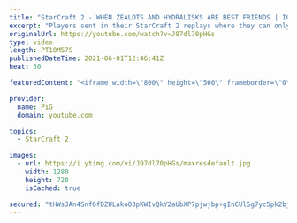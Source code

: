 ```yaml
---
title: "StarCraft 2 - WHEN ZEALOTS AND HYDRALISKS ARE BEST FRIENDS | ICYFAR G2"
excerpt: "Players sent in their StarCraft 2 replays where they can only use two units for the It Takes Two to Tango ICYFAR challenge! Here’s a fun 2v2 game completing the challenge in humorous fashion.   NEW ICYFAR CHALLENGE: \"Knife Fight in a Sauna\" - You're not allowed to go past 35 workers Send submissions"
originalUrl: https://youtube.com/watch?v=J97dl70pHGs
type: video
length: PT18M57S
publishedDateTime: 2021-06-01T12:46:41Z
heat: 50

featuredContent: "<iframe width=\"800\" height=\"500\" frameborder=\"0\" src=\"https://www.youtube.com/embed/J97dl70pHGs\" allow=\"accelerometer; autoplay; encrypted-media; gyroscope; picture-in-picture\" allowfullscreen></iframe>"

provider:
  name: PiG
  domain: youtube.com

topics:
  - StarCraft 2

images:
  - url: https://i.ytimg.com/vi/J97dl70pHGs/maxresdefault.jpg
    width: 1280
    height: 720
    isCached: true

secured: "tHWsJAn4Snf6fDZULakoO3pKWIvQkY2aUbXP7pjwjbp+gInCUlSg7yc5pk2bjyOIeH9Iy9ammvytevS+FUyKqpaIlPdp70IhjZxpUjJijraj1+OKW6GgqRTWwQNJolFn4Lu7SJT6rQSm0pFl2k0TkgYCtnG0aVvtM1A/n4docNh7H13WOEpKcCygz62GbNPgX80oTFM0ZTOfSYbM0OekYMusuxEfESpdEVxlp5bi8+iNfxMwJqLaAJobPvbx3jOFS73sxgwQLILCrYIO8N4QkYyeitgXAS5dj7QTwpKggQcvTthgGd1EfdgxWdWVwKeu1W1K9WbacDbXT2gHSCcLNYp/jZ6jF+wbAj8UDsZVYl1+tCrDMXd5kxggGRYI3wDUll5wUXuizRyZOEkyutq4P7Py+qZM6GmqrKpK0BRIBAo=;rpJorOXKC3XoUMQkkIS/EA=="
---
```


